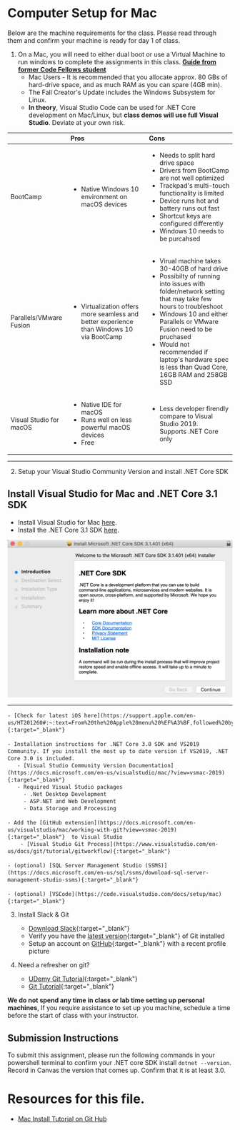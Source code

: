 # Computer Setup for Mac

Below are the machine requirements for the class. Please read through them and confirm your machine is ready for day 1 of class.

1. On a Mac, you will need to either dual boot or use a Virtual Machine to run windows to complete the assignments in this class. **[Guide from former Code Fellows student](https://gist.github.com/jeremymaya/a36c1de8220d76beca85a2804a2cecc4)**
	- Mac Users - It is recommended that you allocate approx. 80 GBs of hard-drive space, and as much RAM as you can spare (4GB min). 
	- The Fall Creator's Update includes the Windows Subsystem for Linux. 
	- **In theory**, Visual Studio Code can be used for .NET Core development on Mac/Linux, but **class demos will use full Visual Studio**. Deviate at your own risk.
		 
| | Pros | Cons |
|:- |:-| :-|
| BootCamp | <ul><li>Native Windows 10 environment on macOS devices</li></ul> | <ul><li>Needs to split hard drive space</li><li>Drivers from BootCamp are not well optimized</li><li>Trackpad's multi-touch functionality is limited</li><li>Device runs hot and battery runs out fast</li><li>Shortcut keys are configured differently</li><li>Windows 10 needs to be purcahsed</li></ul> |
| Parallels/VMware Fusion | <ul><li>Virtualization offers more seamless and better experience than Windows 10 via BootCamp</li></ul> | <ul><li>Virual machine takes 30-40GB of hard drive</li><li>Possibilty of running into issues with folder/network setting that may take few hours to troubleshoot</li><li>Windows 10 and either Parallels or VMware Fusion need to be pruchased</li><li>Would not recommended if laptop's hardware spec is less than Quad Core, 16GB RAM and 258GB SSD</li></ul> |
| Visual Studio for macOS | <ul><li>Native IDE for macOS</li><li>Runs well on less powerful macOS devices                        </li><li>Free</li></ul> | <ul><li>Less developer firendly compare to Visual Studio 2019.                 </li></li>Supports .NET Core only</li> |

----


2. Setup your Visual Studio Community Version and install .NET Core SDK

## Install Visual Studio for Mac and .NET Core 3.1 SDK
* Install Visual Studio for Mac [here](https://visualstudio.microsoft.com/vs/mac/).
* Install the .NET Core 3.1 SDK [here](https://dotnet.microsoft.com/download/dotnet-core/3.1).

![SDK Install Window](/assets/macInstallSDK.png/)

----

	- [Check for latest iOS here](https://support.apple.com/en-us/HT201260#:~:text=From%20the%20Apple%20menu%20%EF%A3%BF,followed%20by%20its%20version%20number.){:target="_blank"} 

	- Installation instructions for .NET Core 3.0 SDK and VS2019 Community. If you install the most up to date version if VS2019, .NET Core 3.0 is included.
	   - [Visual Studio Community Version Documentation](https://docs.microsoft.com/en-us/visualstudio/mac/?view=vsmac-2019){:target="_blank"}  
	   - Required Visual Studio packages
	     - .Net Desktop Development
	     - ASP.NET and Web Development
	     - Data Storage and Processing 
	   
	- Add the [GitHub extension](https://docs.microsoft.com/en-us/visualstudio/mac/working-with-git?view=vsmac-2019){:target="_blank"}  to Visual Studio
		- [Visual Studio Git Process](https://www.visualstudio.com/en-us/docs/git/tutorial/gitworkflow){:target="_blank"} 
	
    - (optional) [SQL Server Management Studio (SSMS)](https://docs.microsoft.com/en-us/sql/ssms/download-sql-server-management-studio-ssms){:target="_blank"}

	- (optional) [VSCode](https://code.visualstudio.com/docs/setup/mac){:target="_blank"} 
	
3. Install Slack & Git
	- [Download Slack](https://slack.com/downloads/osx){:target="_blank"} 
	- Verify you have the [latest version](https://git-scm.com/downloads){:target="_blank"}  of Git installed
	- Setup an account on [GitHub](http://www.github.com){:target="_blank"}  with a recent profile picture

4. Need a refresher on git? 
   - [UDemy Git Tutorial](https://blog.udemy.com/git-tutorial-a-comprehensive-guide/){:target="_blank"} 
   - [Git Tutorial](https://learngitbranching.js.org/){:target="_blank"} 


**We do not spend any time in class or lab time setting up personal machines**, If you require assistance to set up you machine, schedule a time before the start of class with your instructor. 


## Submission Instructions
To submit this assignment, please run the following commands in your powershell terminal to confirm your .NET core SDK install `dotnet --version`. Record in Canvas the version that comes up. Confirm that it is at least 3.0.





# Resources for this file. 

 - [Mac Install Tutorial on Git Hub](https://gist.github.com/jeremymaya/a36c1de8220d76beca85a2804a2cecc4)